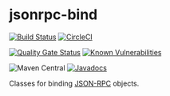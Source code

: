 # jsonrpc-bind

[![Build Status](https://travis-ci.org/jinahya/jsonrpc-bind.svg?branch=develop)](https://travis-ci.org/jinahya/jsonrpc-bind)
[![CircleCI](https://circleci.com/gh/jinahya/jsonrpc-bind/tree/develop.svg?style=svg)](https://circleci.com/gh/jinahya/jsonrpc-bind/tree/develop)

[![Quality Gate Status](https://sonarcloud.io/api/project_badges/measure?project=com.github.jinahya%3Ajsonrpc-bind%3Adevelop&metric=alert_status)](https://sonarcloud.io/dashboard?id=com.github.jinahya%3Ajsonrpc-bind%3Adevelop)
[![Known Vulnerabilities](https://snyk.io/test/github/jinahya/jsonrpc-bind/badge.svg?targetFile=pom.xml)](https://snyk.io/test/github/jinahya/jsonrpc-bind?targetFile=pom.xml)

![Maven Central](https://img.shields.io/maven-central/v/com.github.jinahya/jsonrpc-bind.svg)
[![Javadocs](https://javadoc.io/badge/com.github.jinahya/jsonrpc-bind.svg?label=javadoc)](https://javadoc.io/doc/com.github.jinahya/jsonrpc-bind)

Classes for binding [JSON-RPC](https://www.jsonrpc.org) objects.
